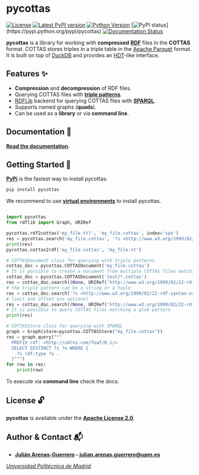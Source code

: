 # pycottas

[![License](https://img.shields.io/pypi/l/pycottas.svg)](https://github.com/arenas-guerrero-julian/pycottas/blob/main/LICENSE)
[![Latest PyPI version](https://img.shields.io/pypi/v/pycottas?style=flat)](https://pypi.python.org/pypi/pycottas)
[![Python Version](https://img.shields.io/pypi/pyversions/pycottas.svg)](https://pypi.python.org/pypi/pycottas)
[![PyPI status](https://img.shields.io:/pypi/status/pycottas?)](https://pypi.python.org/pypi/pycottas)
[![Documentation Status](https://readthedocs.org/projects/pycottas/badge/?version=latest)](https://pycottas.readthedocs.io)

**pycottas** is a library for working with **compressed** **[RDF](https://www.w3.org/TR/rdf11-concepts/)** files in the **COTTAS** format. COTTAS stores triples in a triple table in the [Apache Parquet](https://parquet.apache.org/) format. It is built on top of [DuckDB](https://duckdb.org/) and provides an [HDT](https://www.rdfhdt.org/)-like interface.

## Features :sparkles:

- **Compression** and **decompression** of RDF files.
- Querying COTTAS files with **[triple patterns](https://www.w3.org/TR/sparql11-query/#sparqlTriplePatterns)**.
- [RDFLib](https://github.com/RDFLib/rdflib) backend for querying COTTAS files with **[SPARQL](https://www.w3.org/TR/sparql11-query/)**.
- Supports named graphs (**quads**).
- Can be used as a **library** or via **command line**.

## Documentation :bookmark_tabs:

**[Read the documentation](https://pycottas.readthedocs.io)**.

## Getting Started :rocket:

**[PyPi](https://pypi.org/project/pycottas/)** is the fastest way to install pycottas:
```bash
pip install pycottas
```

We recommend to use **[virtual environments](https://docs.python.org/3/library/venv.html#)** to install pycottas.

```python

import pycottas
from rdflib import Graph, URIRef

pycottas.rdf2cottas('my_file.ttl', 'my_file.cottas', index='spo')
res = pycottas.search('my_file.cottas', '?s <http://www.w3.org/1999/02/22-rdf-syntax-ns#type> ?o')
print(res)
pycottas.cottas2rdf('my_file.cottas', 'my_file.nt')

# COTTASDocument class for querying with triple patterns
cottas_doc = pycottas.COTTASDocument('my_file.cottas')
# It is possible to create a document from multiple COTTAS files matching a glob pattern
cottas_doc = pycottas.COTTASDocument('test/*.cottas')
res = cottas_doc.search((None, URIRef('http://www.w3.org/1999/02/22-rdf-syntax-ns#type'), None), limit=10, offset=20)
# the triple pattern can be a string or a tuple
res = cottas_doc.search('?s <http://www.w3.org/1999/02/22-rdf-syntax-ns#type> ?o')
# limit and offset are optional
res = cottas_doc.search((None, URIRef('http://www.w3.org/1999/02/22-rdf-syntax-ns#type'), None), limit=10, offset=20)
# It is possible to query COTTAS files matching a glob pattern
print(res)

# COTTASStore class for querying with SPARQL
graph = Graph(store=pycottas.COTTASStore("my_file.cottas"))
res = graph.query("""
  PREFIX rdf: <http://xmlns.com/foaf/0.1/>
  SELECT DISTINCT ?s ?o WHERE {
    ?s rdf:type ?o .
  }""")
for row in res:
    print(row)
```

To execute via **command line** check the docs.

## License :unlock:

**pycottas** is available under the **[Apache License 2.0](https://github.com/arenas-guerrero-julian/pycottas/blob/main/LICENSE)**.

## Author & Contact :mailbox_with_mail:

- **[Julián Arenas-Guerrero](https://github.com/arenas-guerrero-julian/) - [julian.arenas.guerrero@upm.es](mailto:julian.arenas.guerrero@upm.es)**

*[Universidad Politécnica de Madrid](https://www.upm.es/internacional)*.
